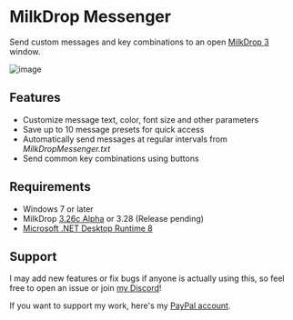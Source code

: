 # MilkDrop Messenger

Send custom messages and key combinations to an open [MilkDrop 3](https://github.com/milkdrop2077/MilkDrop3) window.

![image](https://github.com/user-attachments/assets/6e3217d3-4f18-4eaf-945f-fae18e37b327)

## Features

* Customize message text, color, font size and other parameters
* Save up to 10 message presets for quick access
* Automatically send messages at regular intervals from *MilkDropMessenger.txt*
* Send common key combinations using buttons

## Requirements

* Windows 7 or later
* MilkDrop [3.26c Alpha](https://github.com/milkdrop2077/MilkDrop3/issues/86#issuecomment-2367210209) or 3.28 (Release pending)
* [Microsoft .NET Desktop Runtime 8](https://dotnet.microsoft.com/en-us/download/dotnet/8.0)

## Support

I may add new features or fix bugs if anyone is actually using this, so feel free to open an issue or join [my Discord](https://bit.ly/Ikes-Discord)! 

If you want to support my work, here's my [PayPal account](https://www.paypal.com/donate/?hosted_button_id=MBQLZS5K3X5X6).
